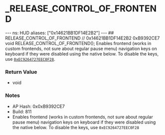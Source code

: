 # _RELEASE_CONTROL_OF_FRONTEND

--- ns: HUD aliases: ["0x14621BB1DF14E2B2"] --- ## RELEASE_CONTROL_OF_FRONTEND  // 0x14621BB1DF14E2B2 0xB9392CE7 void RELEASE_CONTROL_OF_FRONTEND();  Enables frontend (works in custom frontends, not sure about regular pause menu) navigation keys on keyboard if they were disabled using the native below.  To disable the keys, use [`0xEC9264727EEC0F28`](#_0xEC9264727EEC0F28).

### Return Value
* void

### Notes
* AP Hash: 0x0xB9392CE7
* Build: 811
* Enables frontend (works in custom frontends, not sure about regular pause menu) navigation keys on keyboard if they were disabled using the native below.
To disable the keys, use `0xEC9264727EEC0F28`

